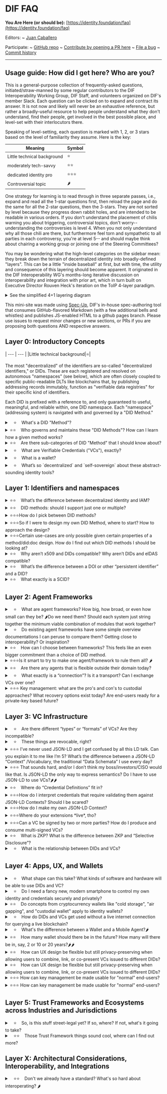 DIF FAQ
==================

**You Are Here (or should be):**
  [https://identity.foundation/faq](https://identity.foundation/faq)

Editors:
~ [Juan Caballero](https://www.linkedin.com/in/juan-caballero)

Participate:
~ [GitHub repo](https://github.com/decentralized-identity/faq)
~ [Contribute by opening a PR here](https://github.com/decentralized-identity/faq/blob/main/docs/spec.md)
~ [File a bug](https://github.com/decentralized-identity/faq/issues)
~ [Commit history](https://github.com/decentralized-identity/faq/commits/master)

------------------------------------

## Usage guide: How did I get here? Who are you?

This is a general-purpose collection of frequently-asked questions,
initiated/straw-manned by some regular contributors to the DIF Interoperability
Working Group, DIF Staff, and volunteers organized on DIF's member Slack. Each
question can be clicked on to expand and contract its answer. It is not now and
likely will never be an exhaustive reference, but rather a broadly-useful
resource to help people understand what they don't understand, find their
people, get involved in the best possible place, and level-set with their
interlocutors there.

Speaking of level-setting, each question is marked with 1, 2, or 3 stars based on
the level of familiarity they assume. Here is the key:

|Meaning | Symbol|
|---|---|
|Little technical background|⭐|
|moderately tech-savvy | ⭐⭐|
|dedicated identity pro | ⭐⭐⭐| 
|Controversial topic|🌶|

One strategy for learning is to read through in three separate passes, i.e.,
expand and read all the 1-star questions first, then reload the page and do the
same for all the 2-star questions, then the 3-stars. They are not sorted by
level because they progress down rabbit holes, and are intended to be readable
in various orders. If you don't understand the placement of chilis warning you
about triggering, controversial topics, don't worry-- understanding the
controversies is level 4.  When you not only understand why all those chili are
there, but furthermore feel torn and sympathetic to all parties in each
controversy, you're at level 5-- and should maybe think about chairing a working
group or joining one of the Steering Committees?

You may be wondering what the high-level categories on the sidebar mean: they break down the terrain of decentralized identity into broadly-defined "layers". This can be a little "inside baseball" at first, but with time, the utility and consequence of this layering should become apparent. It originated in the DIF Interoperability WG's months-long iterative discussion on interoperability and integration with prior art, which in turn built on Executive Director Rouven Heck's iteration on the ToIP 4-layer paradigm.

<details><summary>
See the simplified 4+1 layering diagram 
</summary>

![](assets/map.png)
Src: [Hakan Yildiz, Technische Universität Berlin](https://github.com/decentralized-identity/interoperability/blob/master/assets/interop-mapping-version-by-Hakan-Yildiz(TUB).pdf); [more detailed version](https://github.com/decentralized-identity/interoperability/raw/master/assets/interoperability-mapping-exercise-10-12-20.pdf)
</details>


This mini-site was made using [Spec-Up](/decentralized-identity/spec-up/), DIF's
in-house spec-authoring tool that consumes GitHub-flavored Markdown (with a few
additional bells and whistles) and publishes JS-enabled HTML to a github pages
branch. Please use issues to request minor changes or new sections, or PRs if
you are proposing both questions AND respective answers.

## Layer 0: Introductory Concepts

| --- | --- |
|Little technical background|⭐|

The most "decentralized" of the identifiers are so-called "decentralized
identifiers," or DIDs. These are each registered and resolved on autonomous
"namespaces" (see below), which are often closely coupled to specific
public-readable DLTs like blockchains that, by publishing addressing records
immutably, function as "verifiable data registries" for their specific kind of
identifiers. 

Each DID is prefixed with a reference to, and only guaranteed to useful,
meaningful, and reliable within, one DID namespace. Each "namespace" (addressing
system) is navigated with and governed by a "DID Method." 

</details>

<details><summary>
 &nbsp;&nbsp; ⭐ &nbsp;&nbsp; What's a DID "Method"?
</summary><br>

Each DID is a publically-specified micro-protocol containing namespace rules,
CRUD and resolution mechanics, references to all dependencies such as
standardized cryptographic signatures schemes, and sometimes even models and
algorithms specific to one set of infrastructure such as a blockchain protocol
governed elsewhere. Each "DID method" has unique characteristics and
infrastructures, with particular strengths and weaknesses; even their security
guarantees and privacy engineering vary widely, so it can be dangerous to assume
they are all equal and interchangeable. Each is like a little internet unto
itself!

> Each "DID method" encodes and specifies a set of interdependent governance,
> publication, and discovery mechanisms for DIDs in a given DID namespace.

**Namespace** here means a universe of possible names, each of which is unique and
ideally as collision-free as possible, and in most cases completely opaque
and/or non-human-readable. 

</details>

<details><summary>
⭐⭐ &nbsp;&nbsp; Who governs and maintains these "DID Methods"? How can I learn how a given method works?
</summary><br>

All methods are expected to be maintainers of systems and infrastructure that
are built on top of them. They are each specified by a published, registered,
and ideally well-maintained **specification**. This specification explains how to
validate a DID (namespace rules), where to query and what to expect back when
resolving a DID, etc. The
[registry](https://w3c.github.io/did-spec-registries/#the-registration-process)
of compliant specifications for DID Methods is maintained by a dedicated W3C
working group, currently the [DID-core WG](https://w3c.github.io/did-core/), and
at some point, this will be passed on to another WG when it dissolved, most
likely whichever maintenance group will maintain the DID specification itself.


</details>

<details><summary>
⭐⭐ &nbsp;&nbsp; Are there sub-categories of DID "Method" that I should know about?
</summary><br>

Absolutely! A DID is any address that can be turned into a usable DID Document,
and there are many drastically different ways of doing this that can confuse
beginners by all being grouped under the broad category of DIDs.  For example,
most DID methods use blockchains or other publicly-readable verifiable data
registries directly (or indirectly, in the case of "layer 2" systems based on
DIF's [Sidetree Protocol](https://identity.foundation/sidetree/spec/) ) but
some, such as [`DID:Web`](https://w3c-ccg.github.io/did-method-web/), use other
systems of verification, such as TLS-secured DNS resolution. There are also
"deterministic" DID methods like [`DID:key`]() and `DID:pkh` that produce a DID
Document without any verifiable registry from a pre-existing public key for
interoperability purposes, and "off-chain" or "ephemeral" methods like
[DID:Peer](https://identity.foundation/peer-did-method-spec) that produce a
single-use, private DID Document corresponding to private keys generated at
runtime for private connections. DID:Peer DIDs are integral to DIDComm, which is
one key way to allow routing and messaging across these addressing systems en
masse rather than having to resolve them one by one and figure out routing and
messaging based on their various privacy, discovery, routing, and security
properties.

An emerging category of DID-like things is AIDs, or Autonomous Identifiers,
which do not depend on a verifiable data registry to be trustworthy, instead
maintaining and deliverying their own "self-certifying" DID Document. The most
famous of these are the identifiers in the [KERI event-log
system](https://github.com/decentralized-identity/keri), but others are on the
horizon, and the share many properties with the more self-certifying variants of
the Sidetree protocol.  AIDs can be considered a special category of DIDs, but
the exact "tunneling" mechanism for making an AID out of existing DIDs from
other namespaces and other equivalences and bridges are still in progress so
they are not quite 100% interoperable yet. Luckily for DIF, this work is
happening here!

</details>

<details><summary>
 &nbsp;&nbsp; ⭐ &nbsp;&nbsp; What are Verifiable Credentials ("VCs"), exactly?
</summary><br>

Verifiable Credentials combine properties and superpowers from many different
mental models and forms of prior art; Linked Data, JSON Web Tokens, Ontologies,
ETL systems. They are like portable, free-floating data points, which are not
exactly documents or files or "records" in the usual sense. They are signed and
thus tamper-evident, and thus share much of the verifiability of blockchain data
or signed PDFs insofar as the signatures they contain can be properly verified
by reference to the identities included inside the document.  For the different
categories or "flavors" of VC, see Layer 3 below.

</details>

<details><summary>
 &nbsp;&nbsp; ⭐ &nbsp;&nbsp; What is a wallet?
</summary><br>

Controlling, updating, and proving control of a DID (or, for that matter, a
cryptocurrency address, an NFT, or many other kinds of digital assets) requires
a private key, which isn't very secure or useful if copies of it are drifting
around the open web like flotsam. For this reason, private keys are managed by
specialized software generally called a "wallet" or an "authenticator", since
they have to do complex, high-security operations to avoid leaking private keys
while still producing unique signatures with those private keys every time proof
is needed that they possess them (in different context, these private-key
operations can be called "signing", "authentication", "interactive proof", etc).

In the identity context, however, a wallet can also store and present VCs, which
require proof of control of a private key to be considered verifiable at a given
point in time. For this reason, cryptocurrency wallets (that only manage control
keys for cryptocurrency accounts) are usually distinguished from identity
wallets (that control keys for receiving and verifiably presenting verifiable
credentials).  That said, there is no good reason one wallet couldn't do both,
and some day soon they probably will! See the Layer 4 section for more detail on
wallets in general and the Universal Wallet in particular.

</details>

<details><summary>
 &nbsp;&nbsp; ⭐ &nbsp;&nbsp; What’s so `decentralized` and `self-sovereign` about these abstract-sounding
identity tools? 
</summary><br>

Each "DID Method" represents the governance and groundrules of a
variously-decentralized addressing system. In the most decentralized of these,
addresses can be generated and/or registered confidentially by any party, as on
public blockchains; in all, some amount of independence, confidentiality, and
privacy is guaranteed in the registration process. Regardless of how access to
registration of them is gated, DIDs are like email addresses or URLs, except
they return key material for encrypted communications and data operations. Thus,
they enable decentralized communications and identity operations that might
otherwise be hard to build from the ground up.

Verifiable Credentials have two superpowers-- **verifiability** (they are
digitally signed in a tamperproof way, like a signed PDF, which can be verified
independently of and privately from the signer) and **portability** (they are
designed to be interpretable outside of their original context, and contain
mechanisms for reconstructing and interpreting that context independently as
well).  

These two building blocks (decentralized addressing/identifiers and portable
data verifiable in a decentralized way) enable new ways of representing and
protecting human identity in the digital world, which is referred to as
"self-sovereign" in many circles. More generally, though, non-human identities
can also be decentralized using the same tools, which are also in scope of this
Foundation.

> Using DIDs (Decentralized Identifiers) and VCs (Verifiable Credentials) does
> not automatically lead to decentralized infrastructure and decentralization of
> authority.
</details>

## Layer 1: Identifiers and namespaces

<details><summary>
⭐⭐ &nbsp;&nbsp; What’s the difference between decentralized identity and IAM? 
</summary><br>

Identity and Access Management tends to be associated with centralized
hierarchies of delegation (i.e., the “Access Control List” approach, credentials
that “phone home” to their issuer at each use, etc.). Cqentralized and/or
“Federated” architectures are common in today’s IAM, but they are not inherent
to IAM: many IAM companies are rolling out products and systems for managing and
provisioning decentralized identities and/or verifiable credentials at
enterprise scale. If those identities and credentials are portable and
interoperable, that’s decentralized enough for this decentralized identity
foundation!

> IAM can be more or less decentralized, and decentralized tools can be used to
> centralized ends. Technological decentralization doesn't guarantee
> decentralization of business models or power structures in the real world! And
> it might not even be a good thing if they did. 🌶
</details>

<details><summary>
⭐⭐ &nbsp;&nbsp; DID methods: should I support just one or multiple?
</summary><br>

Most people presume only one DID method will be enough for a given product,
use-case, or ecosystem, but consuming credentials from other DID systems
requires at least a passive level of support (i.e., resolution), and being able
to issue VCs to holders of multiple kinds of identifiers (including but not
limited to other DID methods) requires considerable development work as well.
Options to support resolutions of several DID methods is either to build a
full-featured, native/direct mechanism for each method or to use a variant or
subset of the forkable, open-source, community-maintained [Universal
Resolver](https://medium.com/decentralized-identity/the-universal-resolver-infrastructure-395281d2b540)
project at DIF. There is a more nascent [Universal
Registrar](https://github.com/decentralized-identity/universal-registrar)
project for information about how to “outsource” CRUD on foreign DID methods to
a trusted agent.
</details>

<details><summary>
⭐⭐⭐How do I pick between DID methods?
</summary><br>

This is a very complex question, and one which DIF cannot give advice in a way
that is neutral and fair to all its members. There are, however, a number of
resources that might help.  One is the W3C DID working group’s [DID
Rubric](https://w3c.github.io/did-rubric/) project for ranking the apples and
the oranges against each other.

DIF Member Eric Welton presented at the January 2021 F2F a project called the
DID Method Dataset, which is a "Community Journalism" model. The idea there is
to set up google forms to mirror both the W3C DID Rubric as well as
"professional question sets" - the answers to these questions. one early
prototype looks like
[this](https://docs.google.com/forms/d/e/1FAIpQLSc0Dn9LrYBtqJ1t7eVHMzq2PsMGeJbYKfEYGuYEQXJeaFaGBQ/viewform).
Similar and cooperative/synergistic efforts are also underway at [Legendary
Requirements](http://legreq.com/). Also, researchers from [SBA
Research](https://www.sba-research.org/) in collaboration with DIF Member
[Danube Tech](https://danubetech.com/) have worked on evaluating 7 DID methods
using the W3C DID Rubric; a [draft
report](https://docs.google.com/document/d/1jP-76ul0FZ3H8dChqT2hMtlzvL6B3famQbseZQ0AGS8/)
is available.
</details>

<details><summary>
⭐⭐⭐So if I were to design my own DID Method, where to start? How to approach the design?
</summary><br>

The open-endedness and extensibility of DIDs is liberating, daunting, and
staggeringly complex. What can you put into a DID Doc? What are the tradeoffs?
How do people protect or compensate for the privacy and security risks of
putting more into the Doc? These are massive questions, way beyond an FAQ. A
hopefully smaller question is whether the overhead and interoperability costs of
creating a new method outweigh adapting an existing method: whether you land on
a yes or a no or somewhere in between, a thorough review of prior art is still
the next step, whether to reuse or reimplement.  Such a review can be
eye-opening and fortify the design process in a lot of unexpected ways. 
 
 If you decide to design a new DID Method, DIF’s longest-running working group,
[Identifiers and
Discovery](https://identity.foundation/working-groups/identifiers-discovery.html),
would be a good place to start. Skim the
[minutes](https://github.com/decentralized-identity/identifiers-discovery/blob/main/agenda.md)
of recent meetings for DID method design and specification topics, or just reach
out to propose an agenda item at a future
meeting.https://en.wikipedia.org/wiki/XACML
</details>

<details><summary>
⭐⭐⭐Certain use-cases are only possible given certain properties of a
method/did:doc design. How do I find out which DID methods I should be looking
at? 
</summary><br>

This is, again, too large a question for a one-paragraph answer. But
understanding the requirements of a given use-case or problem space takes time
and extensive research-- and neutrality. Try to read against the grain in
marketing materials and arrive at your own conclusions about what different
systems “optimize for”.

Here are some key coarse-grain categories and families of features on which DID
method differ significantly:
- Are VC’s completely “off-chain” or are hashes or pointers encoded in immutable
  storage of some kind?
- Are VC’s revocable? How?
- Does the DID layer support selective disclosure (including ZKP or specific
  forms of ZKP)?
- Does the DID layer include mechanisms for storing and referencing semantics
  (i.e. credential definitions)? Is it a required mechanism?
</details>

<details><summary>
⭐⭐ &nbsp;&nbsp; Why aren’t x509 and DIDs compatible? Why aren’t DIDs and eIDAS compatible?
</summary><br>

They are! VCs are neutral and un-opinionated by design as to what kinds of
identifier URIs are provided for issuer and holder identification. DID methods
could be designed to use x.509 structures to manage key material for DIDs, or
simply contain x.509 addresses in their DID:Documents.  For bibliography on
eIDAS and DIDs, see the [Vienna Identity
Meetup](https://www.thedinglegroup.com/blog/2021/3/11/eidas-and-self-sovereign-identity)
and [SSI Meetup](http://ssimeetup.org) recordings on the subject.

Whether or not a specific x.509 system is decentralized enough, or private
enough, is up for debate-- but there is no technological conflict, and plenty of
work has been commissioned by governments around the world to align their
existing identity/transaction auditing infrastructures with this new paradigm
for verifiable credentials. 
</details>

<details><summary>
⭐⭐ &nbsp;&nbsp; What’s the difference between a DOI or other “persistent identifier” and a DID?
</summary><br>

Digital Object Identifiers ([DOIs](https://www.doi.org/)) are the most famous
form of persistent identifier, and differ in two main aspects from decentralized
identifiers: on the one hand, they are very centralized, in that one global
registry of all DOIs is maintained and governed by a non-profit called the
International DOI Foundation or
[IDF](https://www.doi.org/doi_handbook/7_IDF.html). On the other, they are
static in both senses of the word: they are neither updatable/reusable nor
interactive, which are the two main superpowers of DIDs.

There are, however, many more persistent identifiers, some of them less
centralized and some of them more interactive or dynamic. Indeed, a whole
community working with such “PIDs” exist, primarily in the fields of library
science, academic publishing, and other fields where unique identifiers and
namespaces for opaque identifiers are of paramount importance. For more
information about that other world, see Markus Sabadello’s article on our blog,
“[DIDs are PIDs](https://blog.identity.foundation/dids-are-pids/)”.
</details>

<details><summary>
⭐⭐ &nbsp;&nbsp; What exactly is a SCID?
</summary><br>

Self-certifying identifiers are deterministically derived from public keys, such
that they can be widely published and control of the public key from which they
derive can be proven with its corresponding private key. They are
"self-"certifying in the same way that DIDs generally require reading a
blockchain or other verifiable data registry to certify-- the identifier itself,
being a hash or other deterministic derivation of the public key, validates the
public key. For this reason, some forms of SCID such as those used in KERI or
Sidetree can be called “microledgers,” as explained in this [DIF blog
post](https://blog.identity.foundation/keri--for-every-did--a-microledger/)
about KERI. 

See also this [glossary
entry](https://github.com/decentralized-identity/keri/blob/master/docs/Glossary.md#self-certifying-identifier)
or an [early
paper](https://github.com/WebOfTrustInfo/rwot7-toronto/blob/master/topics-and-advance-readings/ZeroTrustComputingWithDidsAndDads.md)
by Sam Smith. There is also a very concise and clear contradefinition of SCIDs,
DIDs, and traditional PKI in section 3 of the DID chapter by Markus Sabadello
and Drummond Reed in **Self-Sovereign Identity** (Manning Press, 2021), from
which the following illustration is taken:

![diagram of SCID, DID, and PKI conceptual boundaries](https://user-images.githubusercontent.com/37127325/116748222-f899c800-a9b3-11eb-923a-0b605b6bc339.png)

Src: https://livebook.manning.com/book/self-sovereign-identity/chapter-8/v-2/139 
</details> 

## Layer 2: Agent Frameworks

<details><summary>
 &nbsp;&nbsp; ⭐ &nbsp;&nbsp; What are agent frameworks? How big, how broad, or even how small can they be?
🌶Do we need them? Should each system just string together the minimum viable
combination of modules that work together?
</summary><br>

One way of thinking of agent frameworks is that they encompass
confidential/privacy-preserving equivalents to many of the “invisible” layers of
the internet stack that we non-specialists rarely think about or even know by
name: Content Delivery Networks (CDNs), service workers, replication and
redundancy services, network routing. Agent frameworks allow lightweight
frontends like single-page apps or decentralized apps (dApps) to interact
directly and discretely with each other and verifiable data registries while
exposing less information and correlation risk than if they went through
conventional clouds and server infrastructures.

There are many use-cases where agents bring more complexity or performance
issues than they are worth; they are particularly well-suited to human-identity
use-cases, high-privacy use-cases, and large ecosystems that are homogenous in
terms of decentralized identity tooling and formats. 
</details>

<details><summary>
 &nbsp;&nbsp; ⭐ &nbsp;&nbsp; Do existing agent frameworks have some simple overview documentations I can
peruse to compare them? Getting close to interoperability? Or inspiration?
</summary><br>

- Aries currently has four major “Agent Frameworks” (“Acapy”(Python), AriesGo,
  AriesJS, Aries.NET) 
- See the [Aries Interop Info site](https://aries-interop.info/) for automated
  testing harness and results and see a good (BC-gov-focused) Discussion of
  Aries can be found
  [here](https://docs.google.com/document/d/1JmPh7X1-MNl_EuIVUodf1hWHTrt4vLvFT1N_lAjfoEQ/edit#heading=h.g1t45w61ipue)
- Microsoft's Authenticator framework portal and
  [overview](https://github.com/decentralized-identity/interoperability/blob/master/agenda.md#agenda---16-dec-2020---usapac-time-1400-pt---vc-deep-dive-series-a-vc-focused-tour-of-the-authenticator-architecture-with-tim-capalli-msft)
  (aka "just-in-time issuance")
- Consensys's Veramo portal and
  [overview](https://github.com/decentralized-identity/interoperability/blob/master/agenda.md#agenda---20-jan-2021---useu-time-0600-pt---tour-of-the-os-veramo-suite-from-consensys-meshdaf-team)
  (aka "Aries Agent+ for Ethereum")
- [Affinidi](https://www.affinidi.com/developers)/Bloom - [Portal](https://www.affinidi.com/developers) 
- Spruce [Portal](http://spruceid.dev) 
- Mattr Platform ([launch
  blogpost](https://mattr.global/introducing-the-mattr-platform/))

&nbsp;
</details>

<details><summary>
⭐⭐ &nbsp;&nbsp; How can I choose between frameworks? This feels like an even bigger commitment
than a choice of DID method.
</summary><br>

It might in fact be a bigger commitment! That said, many frameworks listed above
are deliberately modular and open-ended, allowing not just forking and
customization, but even recombination between them. Frameworks are not as
binding as they were a year ago, and will likely be even less so a year from
now: they are a growth hack and a means to greater decentralization, in the long
view.  Open source is all about trust, after all!

</details>

<details><summary>
⭐⭐⭐Is it smart to try to make one agent/framework to rule them all? 🌶
</summary><br>

No one is trying to make that! Agent frameworks have varying degrees of
interoperability planned on their published roadmaps, and many will likely
support DIDComm, Presentation Exchange, and other common protocols at *some*
level, for inter-framework VC exchange and other interoperability/cross-auditing
purposes. See discussion of this topic
[here](https://docs.google.com/document/d/1O3A0MSSKmVJVPUotFE2H7kGbB4WuBjw1ELHBcer2F3E/edit).
</details>

<details><summary>
⭐⭐ &nbsp;&nbsp; Are there any agents that is flexible outside their domain today?
</summary><br>

So far, verification of "foreign" VC formats (and "representations") from other
systems has been slow to be fully integrated into frameworks, but great progress
is being made-- DIF is optimistic that this answer will have to be completely
rewritten by 2022. DIF member Animo Solutions has built LD VC support into Aries
Cloud Agent Python (and hopefully the other Aries agents will soon follow suit).
Furthermore, DIF member [Bloom](https://bloom.co/) has been driving some [WACI
work](https://github.com/hellobloom/waci-demo) on top of the Presentation
Exchange specification to facilitate the initiation and negotiation of
exchanges, which is feeding into a new C&C work item, which might well pave the
way to full VC-HTTP-API support across frameworks.
</details>

<details><summary>
 &nbsp;&nbsp; ⭐ &nbsp;&nbsp; What exactly is a “connection”? Is it a transport? Can I exchange VCs over one?
</summary><br>

“Connection” is very much an Aries-centric concept: it is an abstraction of a
relationship between two identifiers/data subjects, first described in an [Aries
RFC](https://github.com/hyperledger/aries-rfcs/blob/master/features/0160-connection-protocol/README.md).
A more generic version of the concept is included in the [Universal Wallet draft
specification](https://w3c-ccg.github.io/universal-wallet-interop-spec/#connection)
at W3C-CCG, for the sake of portability and equivalences. A little further
afield of the SSI world proper, in the ActivityPub community which develops
tooling for bottom-up/community-driven federated social media and
micropublication systems, there is also a related notion of “[pet
names](https://socialhub.activitypub.rocks/t/petnames-gui/1066)” that may be of
interest to connection & UX researchers: these are local aliases for
opaque/privacy-preserving identifiers, with certain best practices and privacy
models baked in.

Technically, one does not exchange VCs over a “connection,” even if the process
can be described colloquially using this construction. Instead, an Aries
connection is how exchange protocols are initiated and expressed to an end-user;
for the actual mechanics of transport protocols, see the relevant
[subprotocols](https://github.com/hyperledger/aries-rfcs/blob/master/features/0160-connection-protocol/README.md#0-invitation-to-connect)
and Aries RFCs.
</details>

<details><summary>
⭐⭐⭐ Key management: what are the pro's and con's to custodial approaches? What recovery options exist today? Are end-users ready for a private-key based future?
</summary><br>

Product Managers had a [stellar
session](https://github.com/decentralized-identity/product-managers/blob/main/agenda.md#february-10th-2021)
about this last week, which is being continued next week. Much like
"connections", there is very little starting point for a universal standard, and
most blockchains try to tackle this problem from one angle or another so
universalizing is very tricky but there are definitely ways to align without
boiling the ocean.
</details>

## Layer 3: VC Infrastructure

<details><summary>
 &nbsp;&nbsp; ⭐ &nbsp;&nbsp; Are there different “types” or “formats” of VCs? Are they incompatible?
</summary><br>

There are 4 major “representations'', which are not exactly “formats” in the
sense that word documents or PDFs are a “file format,” but rather more like 4
encoding systems from 4 different operating systems or file systems. They have
slightly different relationships to external semantic anchoring, which makes
translating *losslessly* between them or “roundtripping” a very tricky, but not
impossible, technical problem. Most of today’s solutions opt to translate with a
little loss if it is acceptable to their usecases. DIF Interop WG has hosted a
lot of conversations on this topics, and Kaliya Young's recent [article about
exactly
this](https://www.lfph.io/wp-content/uploads/2021/02/Verifiable-Credentials-Flavors-Explained.pdf)
was crowd-edited on a [very special
episode](https://github.com/decentralized-identity/interoperability/blob/master/agenda.md#agenda---13-jan-2021---usapac-time-1400pt---communications-problem-explaining-the-vc-format-wars-to-decision-makers).
The article is definitely the best place to start further reading. 
</details>

<details><summary>
 &nbsp;&nbsp; ⭐ &nbsp;&nbsp; These things are revocable, right?
</summary><br>

Actually, most VC systems currently have limited revocation capabilities, as
they add significant scaling costs and complexity, to say nothing of varying
properties for privacy engineering. Different use cases justify different
approaches to revocation (including none at all).  Martin Riedel's overview of
approaches to revocation/status mechanisms at interop [in
February](https://github.com/decentralized-identity/interoperability/blob/master/agenda.md#agenda---10-feb-2021---usapac-time-1400pt---revocation-method-comparison)
was really helpful in introducing these approaches at a high level, and a series
of events in the months since have explored the topic further; see the Interop
WG notes for more
[details](https://github.com/decentralized-identity/interoperability/blob/master/agenda.md).
</details>

<details><summary>
⭐⭐⭐ I’ve never used JSON-LD and I get confused by all this LD talk. Can you explain
it to me like I’m 5? What’s the difference between a JSON-LD “Context”
/Vocabulary, the traditional “Data Schemata” I use every day?
</summary><br>

Traditional data schemata are used to express (and thus validate against that
expression) the **syntax** of data objects-- the type, length, form,
presence/absence, etc of values in the key/value pairs that make up most data
structures. The primary function of JSON-LD contexts is to express the
**semantics** of the keys, not the values-- they facilitate the translation
between schemata or systems and the reconstruction of lost or foreign contexts
in which data can have meaning.
</details>

<details><summary>
⭐⭐⭐ That sounds hard, and/or I don’t think my boss/investors/CISO would like that.
Is JSON-LD the only way to express semantics? Do I have to use JSON-LD to use
VCs?🌶🌶
</summary><br>

There are other systems for expressing semantics for data, such as the young
IETF standard
[JSON-Schema](https://json-schema.org/learn/getting-started-step-by-step.html)
which does not require keys to be defined against public definitions and that
does not require/assume the immutable publication of contexts for signatures to
be long-lived. This may be simpler and easier for some use cases but may inhibit
interoperability with LD-based systems and the vocabularies of organizations
like the W3C and GS1. Like LD Schema, JSON Schema requires special linters and
validators, which can be found in the [JSON Schema
Section](https://extendsclass.com/json-schema-validator.html) at
extendsclass.com . DIF work items like the [Credential
Manifest](https://identity.foundation/credential-manifest/) use JSON Schema
extensively.

Also, the low-level VC libraries in the Aries ecosystem abstract out much of the
complexity specific to LD and semantic anchoring. See
[RFC47](https://github.com/hyperledger/aries-rfcs/tree/master/concepts/0047-json-ld-compatibility),
[RFC250](https://github.com/hyperledger/aries-rfcs/blob/master/concepts/0250-rich-schemas/README.md),
Implementer’s Call [Notes
12-17-20](https://wiki.hyperledger.org/display/IWG/2020-12-17+Identity+Implementers+WG+Call),
and the archives of the AriesGo framework [discussion
channels](https://wiki.hyperledger.org/display/ARIES/aries-framework-go), where
much low-level JSON-LD work has taken place; to expand Aries support for
JSON-LD, check the [Code With
Us](https://digital.gov.bc.ca/marketplace/opportunities/code-with-us/3f9f0e86-b8bf-47ee-9f3d-5b272f9ec845)
for open grants.
</details>

<details><summary>
⭐⭐ &nbsp;&nbsp; Where do “Credential Definitions” fit in?
</summary><br>

The core VC libraries of the Hyperledger Aries project work on a kind of hybrid
“credential definition” that includes both semantic and syntactic definitions of
what can go into a given VC called a [Rich
Schema](https://github.com/hyperledger/aries-rfcs/blob/master/concepts/0250-rich-schemas/README.md).
VCs are not only validated against these definitions, but the CL-ZKP algorithms
available in the same libraries also use the definitions to allow for verifiable
selective disclosure of subsets of credential data via “framing”-- this process
requires the definition as one of the inputs, however, so Indy-conformant
credential definitions must be used. These have historically been written to the
Indy blockchain, but other forms of immutable/highly-available storage are being
pioneered in the Aries ecosystem.
</details>

<details><summary>
⭐⭐⭐How do I interpret credentials that require validating them against JSON-LD
Contexts? Should I be scared?
</summary><br>

Fetching new contexts and revocation lists at runtime is generally frowned upon
and could raise serious privacy and security issues in a production environment;
for this reason, JSON-LD, like most graph-model data systems, makes extensive
use of caching, pre-loading, and periodically refreshing its dependencies to
build a “local graph.” One crucial building-block in such a secure pre-loading
system specific to the JSON-LD concept of a “document” is the “document loader”
described in many specifications and tutorials on how to build for JSON-LD
verification. DIF hosts a general-purpose reference
[implementation](https://github.com/decentralized-identity/jsonld-document-loader)
of such a tool, and its donator, Orie Steele of Transmute Industries, gave an
overview of [why and how to use it](https://youtu.be/-yUbMDft5O0) at DIF Interop
WG.
</details>

<details><summary>
⭐⭐⭐How do I make my own JSON-LD Context?
</summary><br>

Basically, the process of creating schemata (whether for syntax, for semantics,
or both) is best thought of as a *recombinatory* process-- mixing and matching
composable prior art and adding properties or methods to existing building
blocks is the name of the game, and the more you can recycle or use common
building blocks, the better. Developers often refer to this as “extending
classes,” i.e. adding properties and methods to a pre-existing object.

Most schema development for JSON-LD projects (whether for shape, for semantics,
or both) starts with a bit of reading on Schema.org’s [reference
shelf](https://schema.org/docs/documents.html) and search function results, or a
few other major ontologies/contexts like the [HeppNetz Good Relations
](http://www.heppnetz.de/projects/goodrelations/)vocabulary for e-Commerce or
the [EPCIS](https://www.gs1.org/epcis/epcis/1-1) standard for describing
business processes and events. Once you have a skeleton that maps *most* of the
relevant data for your use case in standardized terms, you’re ready to start
extending!

Another place to look is the vocabularies established in the W3C-CCG, some of
which, such as the traceability vocabulary, have their own unique generators for
creating and testing LD schemata from conventional "data shape" schemata in
JSON. An example of the stages of generation can be found
[here](https://github.com/w3c-ccg/traceability-vocab#place-as-an-example)and a
generation tutorial is forthcoming. 
</details>

<details><summary>
⭐⭐⭐Where do your extensions *live*, tho? 
</summary><br>

Extensions can remain specific to a given project if your project hosts its own
vocabulary extending standard one, or (with appropriate resources and timelines)
you can propose your extensions “to origin” at
[schema.org](https://schema.org/docs/extension.html) or elsewhere. When
self-hosting, remember to configure your web server to serve LD files as
MIME-type json+ld (you might also want to get fancy with [versioning
redirects](https://github.com/w3c-ccg/vc-http-api/pull/158#issue-588951741) like
/latest/ and /next/)
</details>

<details><summary>
⭐⭐⭐Can a VC be signed by two or more parties? How do I produce and consume multi-signed VCs?
</summary><br>

Yes! The VC spec is actually fairly open on this issue, and Markus Sabadello
gave a [great
presentation](https://github.com/decentralized-identity/interoperability/blob/master/agenda.md#agenda---3-feb-2021---useu-time-0600-pt---update-on-did-core-and-enterprise-ethereum-alliance-d-burnett-and-did-interop-fundamentals-markus-sabadello-and-guests)
at DIF Interop in January of 2021 laying out two major schools of prior art
here-- how and when to produce each, and how to verify both.
</details>

<details><summary>
⭐⭐ &nbsp;&nbsp; What is ZKP? What is the difference between ZKP and “Selective Disclosure”?
</summary><br>

Zero-Knowledge Proofs refers to a mathematical construct, which is at the heart
of many cryptographic systems such as the control privacy-preserving mechanisms
in such "blinded transaction" blockchains as ZCash. It refers to mathematical or
data operations, not to high-level protocols such as credential exchange or
proofing claims or real-world exchanges.

Selective Disclosure, on the other hand, refers to real-world exchanges or
information exchanges.  In the VC context, presenting information contained in a
verifiable credential selectively, in a way that still allows the credential as
a whole to be cryptographically proofed and verified, usually relies on some
form of ZKP cryptography.  There are different styles of ZKP and different
styles of Selective Disclosure, so it helps to be precise about exactly which
kind you are talking about, as they all have distinct properties and guarantees,
scalability issues, etc. 

In the decentralized identity world, the most common selective disclosure
mechanisms (each with their own distinct Verifiable Presentation mechanisms!)
are:

- CL-ZKP (the CL stands for
  [Camenisch-Lysyanskaya](https://www.youtube.com/watch?v=K6s4ENTfcWw), the last
  names of the two designers), which powers Indy and Indy-based systems' VP
  capabilities; the bulk of this work has been driven by DIF member Evernym.
- BBS+ (See Mattr's
  [Introduction](https://mattr.global/using-privacy-preserving-zkp-credentials-on-the-mattr-platform/),
  [AMA](https://github.com/decentralized-identity/interoperability/blob/master/agenda.md#agenda---18-nov-2020---usapac-time-1400-pt),
  and test-suite PR in the VC-HTTP-API
  ([144](https://github.com/w3c-ccg/vc-http-api/pull/144#discussion_r590342533))
  for background); many DIF members have also pioneered the work, including
  Trinsic and SecureKey. 
- Microsoft Research has been building up ZKP capabilities based on an unrelated third form of cryptographic tradition known as "[fuzzy vaults](https://medium.com/decentralized-identity/building-interoperable-zkp-credential-systems-70bc20a8a809)," but a VP implementation based on it is still forthcoming. 

</details>

<details><summary>
 &nbsp;&nbsp; ⭐ &nbsp;&nbsp; What is the relationship between DIDs and VCs?
</summary><br>

Technically, there is none! VCs work great with DIDs used as the identifiers for
issuer and verifier, but they also work with many other kinds of identifiers
(Solid addresses, centralized and local identifier schemes,
blockchain/smart-contract addresses, etc). DIDs can be used for all kinds of
verifications, which is why the "verification method" system of associating
multiple keys of different types with each DID is so flexible; signing VCs is
only one of many purposes.  That said, the designers of both always had the
other front-of-mind, and the complementarity of design thinking is hard to deny
or overlook.
</details>

## Layer 4: Apps, UX, and Wallets

<details><summary>
 &nbsp;&nbsp; ⭐ &nbsp;&nbsp; What shape can this take? What kinds of software and hardware will be able to use DIDs and VC?
</summary><br>

The sky is the limit-- all kinds of form factors and software contexts are in
various stages of prototyping an standardization!  In fact, many people use the
word "wallet" to refer to all kinds software, including libraries and widgets
working invisibly inside other software. There are browser-based wallets (that
store keys in the browser, whether temporarily or permanently), cloud-based
wallets (that rely on "cloud HSMs" and other cloud-native secure keystores and
have a conventional account structure per user), mobile apps (that may use
biometrics, on-device cryptography, etc).  There are combinations and
synchronization/replication systems spanning 2 or 3 of those.  There are even
on-premise systems for issuance and verification, which might produce and
consume VCs without a conventional individual/edge wallet ever coming into play.
There are many many nails that this hammer is good for!
</details>

<details><summary>
 &nbsp;&nbsp; ⭐ &nbsp;&nbsp; Do I need a fancy new, modern smartphone to control my own identity and credentials securely and privately?
</summary><br>

This is a matter of some debate, and like privacy and other psychological and/or
legal norms, "self-sovereignty", "direct control" of data, and "data rights" are
highly specific to their underlying social, legal, political,  economic, and
even medical realities.  There is plenty of work ongoing in our community on
[Guardianship](https://sovrin.org/a-deeper-understanding-of-implementing-guardianship/)
as a techno-social construct (and legal corollary to assumptions about the
agency of the "user" in software thinking), to give just one example, and the
use of biometrics or mnemonics to prove, maintain, and exert control over a DID
will likely need to be advanced and standardized before decentralized identity
architectures can be brought to the huge fraction of the world's population with
low chances of owning a cryptographically enabled personal phone or computer.  
</details>

<details><summary>
⭐⭐ &nbsp;&nbsp; Do concepts from cryptocurrency wallets like "cold storage", "air gapping", and "custodial wallet" apply to identity wallets?
</summary><br>

Yes and no-- in some use cases, the distinctions can be quite meaningful because
they signal different architectures, security guarantees, relations of power
between stakeholders, etc etc.  In particular, SSI use cases about direct,
interactive control of credentials by individual humans lend themselves quite
well to these analogies, and web-based wallets (with the actual private key
controlled by a trusted service provider, a hardware security module, a cold
storage device, etc) can be understood as less directly human-controlled.  In
other use cases, though, the analogy can be confusing or distracting, so don't
expect them to be useful everywhere!
</details>


<details><summary>
 &nbsp;&nbsp; ⭐ &nbsp;&nbsp; How do DIDs and VCs get used without a live
 internet connection for querying a live blockchain?
</summary><br>

Depending on what information needs to be live for a given use-case, and how
live/fresh it needs to be, verification can be more or less "offline".  For
instance, if a verifier has all the information it needs about a known and
finite set of issuers, it can verify the authenticity of a VC offline-- and
depending on what information the holder of that credential can present along
with it, they can also verify that it was indeed issued to them.  Checking the
status of mutable-status (i.e., revocable) credentials offline is another tricky
matter, but here as everywhere, it depends on the requirements of the usecase--
if revocation lists can be updated once a day, the 23 hours between updates
verification can happen live and offline!
</details>


<details><summary>
 &nbsp;&nbsp; ⭐ &nbsp;&nbsp; What's the difference between a Wallet and a Mobile Agent?🌶
</summary><br>

Actually, this answer cannot be answered definitively-- the terms are, in some
sense, still shifting and drifting over time as our nascent "market" changes
shape and needs; they might never truly settle, because both "wallet" and
"agent" are complex and multivalent terms already in the history of software,
which mean very different things in nearby contexts.  For instance, in browser
terminology, an "agent" is any daemon or widget that reliably represents or
serves a distant party (usually human) in a fiduciary or remote-control
capacity; in legal terms, an agent is anything that acts on another's behalf;
etc etc.  A whole survey-based research project of DIF's Glossary Group tried to
suss out who used the term how in our community and descriptively map the
schools of thought (see the [final
report](https://identity.foundation/assets/glossary-group-report--may-2020.pdf)
for a skimmable overview).  It's not a bad thing that no cross-community
concensus ever arose!
</details>

<details><summary>
⭐⭐ &nbsp;&nbsp; How many wallet should there be in the future? How many will there be in, say, 2 or 10 or 20 years?🌶🌶
</summary><br>

I marked this question with two chilis because "browsers" were the battleground
of Web 1.0 and "apps" were the battleground of Web 2.0, leaving many to
speculate that wallets and/or blockchains will be the battlegrounds of Web 3.0.
Drummond Reed of Evernym and the ToIP Foundation even gave a talk on the [Coming
Browser
Wars](https://uto.asu.edu/features/move-over-browsers-future-internet-digital-wallets);
it stands to reason that whoever owns and governs the major wallets (and thus
the end-user's UX, which seeps into and influences the whole culture and
ideology of the digital world) will be well-positioned in our decentralized
future! While DIF's focus is mostly on paving the highways and freeways rather
than on designing the cars, UX has its place at DIF (the Product Managers
group), and as any UX designer can tell you, you can't leave UX thinking for
last!

All that said, DIF is a member organization and cannot speculate on the shape of
competition between its members. Wallets play such an integral role in the
business models and market dynamics of our members' work that we can only signal
the consequence of wallet design and encourage its member to collaborate and
co-develop wallets and common wallet libraries and components openly.

</details>

<details><summary>
⭐⭐ &nbsp;&nbsp; How can UX design be flexible but still privacy-preserving when allowing users to combine, link, or co-present VCs issued to different DIDs?
</summary><br>

There’s not a lot written about this or prior art!  If you know of any please
open a PR against this answer using the github link at the top of this document.
If you are working on such a project, please contact the [product
managers](https://lists.identity.foundation/g/id-productmanagers) group and
present the project for feedback!
</details>

<details><summary>
⭐⭐ &nbsp;&nbsp; How can UX design be flexible but still privacy-preserving when allowing users to combine, link, or co-present VCs issued to different DIDs?
</summary><br>

There’s not a lot written about this or prior art!  If you know of any please
open a PR against this answer using the github link at the top of this document.
If you are working on such a project, please contact the [product
managers](https://lists.identity.foundation/g/id-productmanagers) group and
present the project for feedback!
</details>

<details><summary>
⭐⭐⭐ How can key management be made usable for "normal" end-users?
</summary><br>

DIF Executive Director Rouven Heck led a fascinating
[two](https://github.com/decentralized-identity/product-managers/blob/main/agenda.md#february-10th-2021)-[part](https://github.com/decentralized-identity/product-managers/blob/main/agenda.md#february-24th-2021)
discussion of this topic at the Product Managers group, which overviewed the
problem space quite well and provided lots of further reading and links. 
</details>

<details><summary>
⭐⭐⭐ How can key management be made usable for "normal" end-users?
</summary><br>

DIF Executive Director Rouven Heck led a fascinating
[two](https://github.com/decentralized-identity/product-managers/blob/main/agenda.md#february-10th-2021)-[part](https://github.com/decentralized-identity/product-managers/blob/main/agenda.md#february-24th-2021)
discussion of this topic at Product Managers, which overviewed the problem space
quite well and provided lots of further reading and links. 
</details>

## Layer 5: Trust Frameworks and Ecosystems across Industries and Jurisdictions

<details><summary>
 &nbsp;&nbsp; ⭐ &nbsp;&nbsp; So, is this stuff street-legal yet? If so, where? If not, what's it going to take?
</summary><br>

Legalizing any load-bearing, high-value technology is slow and complex work that
takes a lot of hands-- first, exact definitions and specifications are needed,
as well as standardizations, longitudinal assesments, academic studies, impact
reports, that kind of thing.  Even after all that is squared away and packaged
up to adequately prepare regulators to do their work, they in turn take their
own time to harmonize many different specialists and stakeholders, before they
can present somethign to politicians, who have their own games to play and
interests to align.  All the market forces in the world, perfectly aligned, can
only speed these processes up so much.

All that said, encryption has been around a long time, and personal data, and
direct control mechanisms, and privacy laws.  All of these exist in regulatory
frameworks and relatively stable, regulated marketplaces for software that
structure all of this at national or global scale. When you combine these
regulatory frameworks with certification schemes and the kind of fair-play
pressures and norms that Better Business Bureaus and guilds enforce, you've got
a **Trust Framework**, which in layman's terms tells you how much to trust each
link in a chain of data, contracts, and service/fiduciary relationships. How
much liability can a bank outsource to the software providers that make its
mobile app? Which digital signatures hold up in court? What's an acceptible
margin of error when identifying people, or vouching for the soundness of their
paperwork? These are all norms set by a Trust Framework, which might govern a
nation-state or an industry within one or a global software market.
</details>


<details><summary>
 &nbsp;&nbsp; ⭐⭐ &nbsp;&nbsp; Those Trust Framework things sound cool, where can I find out more?
</summary><br>

Trust Frameworks are complex things, and no single organization can be expected
to track them all or exert pressure on all of them. DIF has historically done
little work directly on trust frameworks, but DIF works with many organizations
on trust framework and regulatory issues, inside and outside of its parent
organization, the Linux Foundation.  For further reading, see:

* The Open Identity Exchange ([OIX](https://openidentityexchange.org/about)) has
  a [Trust Framework Working
  Group](https://openidentityexchange.org/workgroups?action=view&Workgroup=455)
  that has released a [very thorough and comprehensive
  guide](https://openidentityexchange.org/guide-trust-frameworks-interoperability)
  to trust frameworks for identity software, and is incrementally expanding and
  revising it to include decentralized architectures alongside today's
  mainstream federated ones. See [this
  recording](https://github.com/decentralized-identity/interoperability/blob/master/agenda.md#agenda---28-apr-eu-time---how-trust-frameworks-compare-and-develop-oix)
  of OIX's Nick Mothershaw speaking at the Interoperability WG about the
  revision process and getting input from our community on how to bring the good
  word to the regulators and trustwork framers of the world. 
* The DIF Interop WG also held an open discussion on the subject of some trust
  frameworks and certification schemes pertinent to our industry on [31 Mar
  2021](https://github.com/decentralized-identity/interoperability/blob/master/agenda.md#agenda---31-mar-2021---trust-framework-talk)
  
* A sister organization in the Linux Foundation called the Trust Over IP
  foundation does a lot of work on trust frameworks and specifying privacy,
  confidentiality, and audit/verification capabilities into trust frameworks
  instead of just liabilities.  They also have an early-stage specification for
  [Machine-Readable Trust
  Frameworks](https://wiki.trustoverip.org/display/HOME/ToIP+Governance+Metamodel)
  that is being formulated on a conceptual level in their [Governance Stack
  Working
  Group](https://wiki.trustoverip.org/display/HOME/Governance+Stack+Working+Group);
  the technical specifications for an early prototype of the concept are
  currently proposed as a [conceptual
  RFC](https://github.com/hyperledger/aries-rfcs/blob/master/concepts/0430-machine-readable-governance-frameworks/README.md)
  in the Aries community.
* Trust Frameworks are often discussed, assessed, and even critiqued in the
  [MyData community](https://mydata.org/), particularly in Europe, where the
  bulk of their activities are based).
* Another key technical organization that often intervenes and opines on Trust
  Frameworks and regulatory matters is the [Kantara
  Initiative](https://kantarainitiative.org/), primarily active and influential
  in the English-speaking world. They have even authored meta-frameworks that
  offer building blocks for more active frameworks in specific jurisdictions,
  such as their [Identity Assurance
  Framework](https://kantarainitiative.org/idassurance/); they also incubated,
  standardized, and govern an Authorization framework called [User Managed
  Access](https://kantarainitiative.org/confluence/display/uma/Home), which laid
  important technical and social groundwork for the technologies and ideas of
  decentralized identity.

</details>

## Layer X: Architectural Considerations, Interoperability, and Integrations

<details><summary>
 &nbsp;&nbsp; ⭐⭐ &nbsp;&nbsp; Don't we already have a standard? What's so hard about interoperating? 🌶
</summary><br>

If it were easy, the [Interop
WG](https://github.com/decentralized-identity/interoperability#interoperability-project)
wouldn't need to meet
[weekly](https://github.com/decentralized-identity/interoperability/blob/master/agenda.md)
to educate, document, strategize, and evangelize for interoperability planning,
testing, certifications, and collaborations!  The ["Deliverables"
section](https://github.com/decentralized-identity/interoperability#minor-deliverables)
of the WG's homepage is a good overview of how complicated and hard it is to
herd the cats of our community and broker common goals and definitions.  For an
explanation of the current state of those negotiations, see our recent [blog
post](https://blog.identity.foundation/setting-interoperability-targets/) on the
subject.

In particular, see our [interoperability
map](https://github.com/decentralized-identity/decentralized-identity.github.io/blob/master/assets/crosscommunity-architecture-survey-oct-2020.pdf),
which includes lots of information about architectural considerations in the
"transversal" column, and integration/retro-fitting concerns for bridging to
today's data systems.

</details>